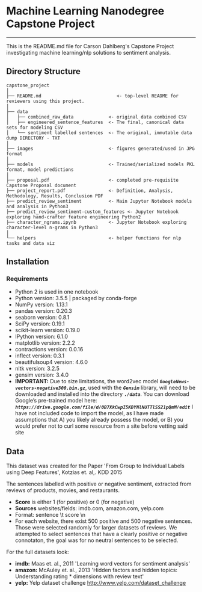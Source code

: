 # Machine Learning Nanodegree Capstone Project
-----

This is the README.md file for Carson Dahlberg's Capstone Project investigating machine learning/nlp solutions to sentiment analysis.

## Directory Structure
```
capstone_project
│
├── README.md                            <- top-level README for reviewers using this project.
│
├── data
│   ├── combined_raw_data             <- original data combined CSV
│   ├── engineered_sentence_features  <- The final, canonical data sets for modeling CSV
│   └── sentiment labelled sentences  <- The original, immutable data dump DIRECTORY - TXT
│
├── images                            <- figures generated/used in JPG format
│
├── models                            <- Trained/serialized models PKL format, model predictions
│
├── proposal.pdf                      <- completed pre-requisite Capstone Proposal document
├── project_report.pdf                <- Definition, Analysis, Methodology, Results, Conclusion PDF
├── predict_review_sentiment          <- Main Jupyter Notebook models and analysis in Python3 
├── predict_review_sentiment-custom_features <- Jupyter Notebook exploring hand-crafter feature engineering Python2
├── character_ngrams.ipynb            <- Jupyter Notebook exploring character-level n-grams in Python3
│
└── helpers                           <- helper functions for nlp tasks and data viz
```

## Installation

### Requirements
* Python 2 is used in one notebook
* Python version: 3.5.5 | packaged by conda-forge
* NumPy version: 1.13.1
* pandas version: 0.20.3
* seaborn version: 0.8.1
* SciPy version: 0.19.1
* scikit-learn version: 0.19.0
* IPython version: 6.1.0
* matplotlib version: 2.2.2
* contractions version: 0.0.16
* inflect version: 0.3.1
* beautifulsoup4 version: 4.6.0
* nltk version: 3.2.5
* gensim version: 3.4.0
* __IMPORTANT:__ Due to size limitations, the word2vec model *__`GoogleNews-vectors-negative300.bin.gz`__*, used with the *__`Gensim`__* library, will need to be downloaded and installed into the directory *__`./data`__*. You can download Google’s pre-trained model here: *__`https://drive.google.com/file/d/0B7XkCwpI5KDYNlNUTTlSS21pQmM/edit`__* I have not included code to import the model, as I have made assumptions that A) you likely already possess the model, or B) you would prefer not to curl some resource from a site before vetting said site


## Data

This dataset was created for the Paper 'From Group to Individual Labels using Deep Features', Kotzias et. al,. KDD 2015

The sentences labelled with positive or negative sentiment, extracted from reviews of products, movies, and restaurants.
* __Score__ is either 1 (for positive) or 0 (for negative)
* __Sources__ websites/fields: imdb.com, amazon.com, yelp.com
* Format: sentence \t score \n
* For each website, there exist 500 positive and 500 negative sentences. Those were selected randomly for larger datasets of reviews. We attempted to select sentences that have a clearly positive or negative connotaton, the goal was for no neutral sentences to be selected.
  
For the full datasets look:
* __imdb:__ Maas et. al., 2011 'Learning word vectors for sentiment analysis'
* __amazon:__ McAuley et. al., 2013 'Hidden factors and hidden topics: Understanding rating * dimensions with review text'
* __yelp:__ Yelp dataset challenge http://www.yelp.com/dataset_challenge
